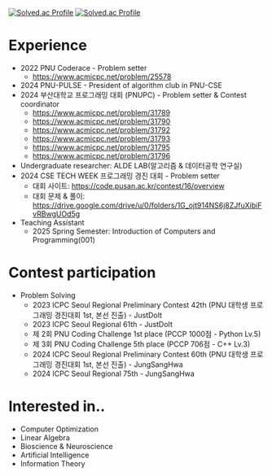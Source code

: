 [![Solved.ac Profile](http://mazassumnida.wtf/api/v2/generate_badge?boj=cop_ghost)](https://solved.ac/cop_ghost/)
[![Solved.ac Profile](http://mazassumnida.wtf/api/v2/generate_badge?boj=null_nullptr)](https://solved.ac/null_nullptr/)

# Experience
- 2022 PNU Coderace - Problem setter
    - https://www.acmicpc.net/problem/25578
- 2024 PNU-PULSE - President of algorithm club in PNU-CSE
- 2024 부산대학교 프로그래밍 대회 (PNUPC) - Problem setter & Contest coordinator
    - https://www.acmicpc.net/problem/31789
    - https://www.acmicpc.net/problem/31790
    - https://www.acmicpc.net/problem/31792
    - https://www.acmicpc.net/problem/31793
    - https://www.acmicpc.net/problem/31795
    - https://www.acmicpc.net/problem/31796
- Undergraduate researcher: ALDE LAB(알고리즘 & 데이터공학 연구실)
- 2024 CSE TECH WEEK 프로그래밍 경진 대회 - Problem setter
    - 대회 사이트: https://code.pusan.ac.kr/contest/16/overview
    - 대회 문제 & 풀이: https://drive.google.com/drive/u/0/folders/1G_ojt914NS6j8ZJfuXibiFvRBwgUOd5g
- Teaching Assistant
    - 2025 Spring Semester: Introduction of Computers and Programming(001)

# Contest participation
- Problem Solving
    - 2023 ICPC Seoul Regional Preliminary Contest 42th (PNU 대학생 프로그래밍 경진대회 1st, 본선 진출) - JustDoIt
    - 2023 ICPC Seoul Regional 61th - JustDoIt
    - 제 2회 PNU Coding Challenge 1st place (PCCP 1000점 - Python Lv.5)
    - 제 3회 PNU Coding Challenge 5th place (PCCP 706점 - C++ Lv.3)
    - 2024 ICPC Seoul Regional Preliminary Contest 60th (PNU 대학생 프로그래밍 경진대회 1st, 본선 진출) - JungSangHwa
    - 2024 ICPC Seoul Regional 75th - JungSangHwa
 
# Interested in..
- Computer Optimization
- Linear Algebra
- Bioscience & Neuroscience
- Artificial Intelligence
- Information Theory
